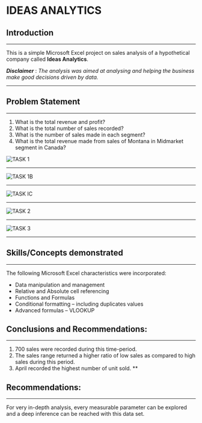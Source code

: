 # IDEAS ANALYTICS

## Introduction
***

This is a simple Microsoft Excel project on sales analysis of a hypothetical company called **Ideas Analytics**. 

**_Disclaimer_** : _The analysis was aimed at analysing and helping the business make good decisions driven by data._
***

## Problem Statement
***
1.	What is the total revenue and profit?
2.	What is the total number of sales recorded?
3.	What is the number of sales made in each segment?
4.	What is the total revenue made from sales of Montana in Midmarket segment in Canada?

![TASK 1](https://github.com/DROMOBOLADE/MYEXCELREPORT/assets/140443323/6feacf27-f377-4125-802c-b571143ee879)
***
![TASK 1B](https://github.com/DROMOBOLADE/MYEXCELREPORT/assets/140443323/4fdb951b-b766-4f69-a48b-a81150aa734b)
***
![TASK IC](https://github.com/DROMOBOLADE/MYEXCELREPORT/assets/140443323/29cbadc5-db6f-452d-94b3-b9ef9a9aa3d2)
***
![TASK 2](https://github.com/DROMOBOLADE/MYEXCELREPORT/assets/140443323/fc94af94-7c80-4497-81eb-66c9ff1573f4)
***
![TASK 3](https://github.com/DROMOBOLADE/MYEXCELREPORT/assets/140443323/c89471de-9d35-4b52-bd59-b1cf336e064a)
***

## Skills/Concepts demonstrated
***
The following Microsoft Excel characteristics were incorporated:

- Data manipulation and management
- Relative and Absolute cell referencing
- Functions and Formulas
- Conditional formatting – including duplicates values
- Advanced formulas – VLOOKUP

## Conclusions and Recommendations: 
***
1.	700 sales were recorded during this time-period.
2.	The sales range returned a higher ratio of low sales as compared to high sales during this period.
3.	April recorded the highest number of unit sold.
**

## Recommendations: 
***
For very in-depth analysis, every measurable parameter can be explored and a deep inference can be reached with this data set.







